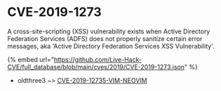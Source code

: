 # CVE-2019-1273

A cross-site-scripting (XSS) vulnerability exists when Active Directory Federation Services (ADFS) does not properly sanitize certain error messages, aka 'Active Directory Federation Services XSS Vulnerability'.

{% embed url="https://github.com/Live-Hack-CVE/full_database/blob/main/cves/2019/CVE-2019-1273.json" %}


* oldthree3 ~> [CVE-2019-12735-VIM-NEOVIM](https://www.alice-snow.ru/2019/database/cve-2019-1273/cve-2019-12735-vim-neovim-oldthree3)